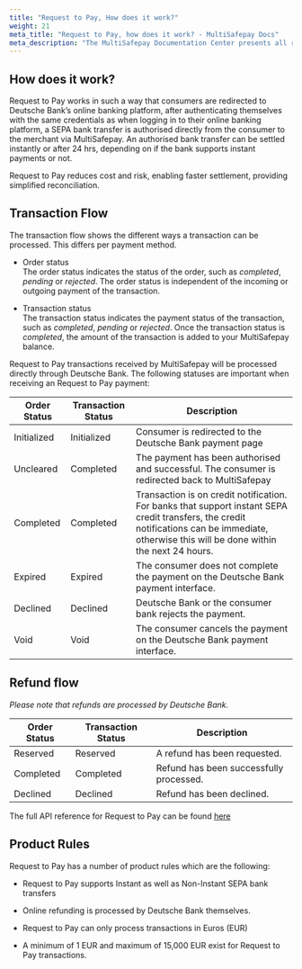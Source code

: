 ```yaml
---
title: "Request to Pay, How does it work?"
weight: 21
meta_title: "Request to Pay, how does it work? - MultiSafepay Docs"
meta_description: "The MultiSafepay Documentation Center presents all relevant information about our Plugins and API. You can also find support pages for Payment Methods, Tools and General Questions as well as the contact details of our Support and Integration Teams."
---
```


## How does it work?

Request to Pay works in such a way that consumers are redirected to Deutsche Bank’s online banking platform, after authenticating themselves with the same credentials as when logging in to their online banking platform, a SEPA bank transfer is authorised directly from the consumer to the merchant via MultiSafepay. An authorised bank transfer can be settled instantly or after 24 hrs, depending on if the bank supports instant payments or not.

Request to Pay reduces cost and risk, enabling faster settlement, providing simplified reconciliation.

## Transaction Flow

The transaction flow shows the different ways a transaction can be processed. This differs per payment method.

* Order status      
The order status indicates the status of the order, such as _completed_, _pending_ or _rejected_. The order status is independent of the incoming or outgoing payment of the transaction.

* Transaction status       
The transaction status indicates the payment status of the transaction, such as _completed_, _pending_ or _rejected_. Once the transaction status is _completed_, the amount of the transaction is added to your MultiSafepay balance.

Request to Pay transactions received by MultiSafepay will be processed directly through Deutsche Bank. The following statuses are important when receiving an Request to Pay payment:

| Order Status                      | Transaction Status      | Description |
|--------------------------------|-----------|-----------------------------------------------------------------------------------------|
| Initialized | Initialized | Consumer is redirected to the Deutsche Bank payment page  | 
| Uncleared   | Completed   | The payment has been authorised and successful. The consumer is redirected back to MultiSafepay   | 
| Completed   | Completed   |  Transaction is on credit notification. For banks that support instant SEPA credit transfers, the credit notifications can be immediate, otherwise this will be done within the next 24 hours.  | 
| Expired   | Expired    | The consumer does not complete the payment on the Deutsche Bank payment interface. | 
| Declined     | Declined     | Deutsche Bank or the consumer bank rejects the payment.  | 
| Void        | Void    | The consumer cancels the payment on the Deutsche Bank payment interface.   | 

## Refund flow

_Please note that refunds are processed by Deutsche Bank._

| Order Status                      | Transaction Status      | Description |
|--------------------------------|-----------|-----------------------------------------------------------------------------------------|
| Reserved       | Reserved    | A refund has been requested. | 
| Completed      | Completed   | Refund has been successfully processed.  | 
| Declined     | Declined   | Refund has been declined.      |               

The full API reference for Request to Pay can be found [here](https://docs.multisafepay.com/api/#directbanktransfer)

## Product Rules

Request to Pay has a number of product rules which are the following:

* Request to Pay supports Instant as well as Non-Instant SEPA bank transfers

* Online refunding is processed by Deutsche Bank themselves.

* Request to Pay can only process transactions in Euros (EUR)

* A minimum of 1 EUR and maximum of 15,000 EUR exist for Request to Pay transactions.
